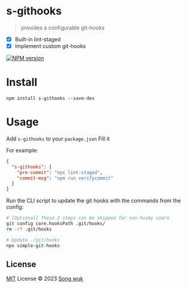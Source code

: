 # s-githooks
> provides a configurable git-hooks

- [x] Built-in lint-staged
- [x] Implement custom git-hooks

[![NPM version](https://img.shields.io/npm/v/s-githooks?color=a1b858&label=)](https://www.npmjs.com/package/s-githooks)


# Install

```
npm install s-githooks --save-dev
```

# Usage
Add `s-githooks` to your `package.json` Fill it 

For example:
```json
{
  "s-githooks": {
    "pre-commit": "npx lint-staged",
    "commit-msg": "npm run verifycommit"
  }
}
```
Run the CLI script to update the git hooks with the commands from the config:
```sh
# [Optional] These 2 steps can be skipped for non-husky users
git config core.hooksPath .git/hooks/
rm -rf .git/hooks

# Update ./git/hooks
npx simple-git-hooks
```
## License

[MIT](./LICENSE) License © 2023 [Song wuk](https://github.com/songwuk)
